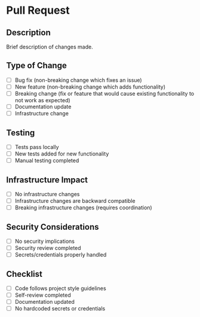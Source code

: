 # Pull Request

## Description
Brief description of changes made.

## Type of Change
- [ ] Bug fix (non-breaking change which fixes an issue)
- [ ] New feature (non-breaking change which adds functionality)
- [ ] Breaking change (fix or feature that would cause existing functionality to not work as expected)
- [ ] Documentation update
- [ ] Infrastructure change

## Testing
- [ ] Tests pass locally
- [ ] New tests added for new functionality
- [ ] Manual testing completed

## Infrastructure Impact
- [ ] No infrastructure changes
- [ ] Infrastructure changes are backward compatible
- [ ] Breaking infrastructure changes (requires coordination)

## Security Considerations
- [ ] No security implications
- [ ] Security review completed
- [ ] Secrets/credentials properly handled

## Checklist
- [ ] Code follows project style guidelines
- [ ] Self-review completed
- [ ] Documentation updated
- [ ] No hardcoded secrets or credentials